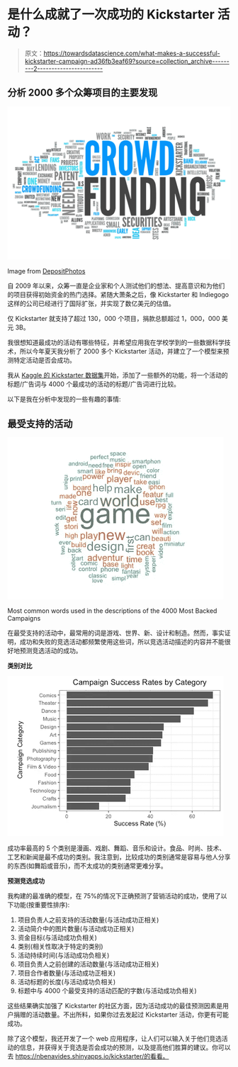 # 是什么成就了一次成功的 Kickstarter 活动？

> 原文：<https://towardsdatascience.com/what-makes-a-successful-kickstarter-campaign-ad36fb3eaf69?source=collection_archive---------2----------------------->

## 分析 2000 多个众筹项目的主要发现

![](img/8e5ee19a59a2c7a949f31cb9e2d3a4e8.png)

Image from [DepositPhotos](https://www.google.com/url?sa=i&url=https%3A%2F%2Fdepositphotos.com%2F46042645%2Fstock-photo-word-cloud-crowd-funding.html&psig=AOvVaw2cABIe7LMNKi5AOHpxBwQd&ust=1625447527627000&source=images&cd=vfe&ved=0CAoQjRxqFwoTCICY-YaeyPECFQAAAAAdAAAAABAD)

自 2009 年以来，众筹一直是企业家和个人测试他们的想法、提高意识和为他们的项目获得初始资金的热门选择。紧随大萧条之后，像 Kickstarter 和 Indiegogo 这样的公司已经进行了国际扩张，并实现了数亿美元的估值。

仅 Kickstarter 就支持了超过 130，000 个项目，捐款总额超过 1，000，000 美元 3B。

我很想知道最成功的活动有哪些特征，并希望应用我在学校学到的一些数据科学技术，所以今年夏天我分析了 2000 多个 Kickstarter 活动，并建立了一个模型来预测特定活动是否会成功。

我从 [Kaggle 的 Kickstarter 数据集](https://www.kaggle.com/socathie/kickstarter-project-statistics)开始，添加了一些额外的功能，将一个活动的标题/广告词与 4000 个最成功的活动的标题/广告词进行比较。

以下是我在分析中发现的一些有趣的事情:

## 最受支持的活动

![](img/8f4aef5c6415e31fb44eccb37d1926a4.png)

Most common words used in the descriptions of the 4000 Most Backed Campaigns

在最受支持的活动中，最常用的词是游戏、世界、新、设计和制造。然而，事实证明，成功和失败的竞选活动都频繁使用这些词，所以竞选活动描述的内容并不能很好地预测竞选活动的成功。

**类别对比**

![](img/462e103aeea5753c4ea9493b27d83f1e.png)

成功率最高的 5 个类别是漫画、戏剧、舞蹈、音乐和设计。食品、时尚、技术、工艺和新闻是最不成功的类别。我注意到，比较成功的类别通常是容易与他人分享的东西(如舞蹈或音乐)，而不太成功的类别通常更难分享。

**预测竞选成功**

我构建的最准确的模型，在 75%的情况下正确预测了营销活动的成功，使用了以下功能(按重要性排序):

1.  项目负责人之前支持的活动数量(与活动成功正相关)
2.  活动简介中的图片数量(与活动成功正相关)
3.  资金目标(与活动成功负相关)
4.  类别(相关性取决于特定的类别)
5.  活动持续时间(与活动成功负相关)
6.  项目负责人之前创建的活动数量(与活动成功正相关)
7.  项目合作者数量(与活动成功正相关)
8.  活动标题的长度(与活动成功负相关)
9.  标题中与 4000 个最受支持的活动匹配的字数(与活动成功负相关)

这些结果确实加强了 Kickstarter 的社区方面，因为活动成功的最佳预测因素是用户捐赠的活动数量。不出所料，如果你过去发起过 Kickstarter 活动，你更有可能成功。

除了这个模型，我还开发了一个 web 应用程序，让人们可以输入关于他们竞选活动的信息，并获得关于竞选是否会成功的预测，以及提高他们胜算的建议。你可以去 https://nbenavides.shinyapps.io/kickstarter/的看看。